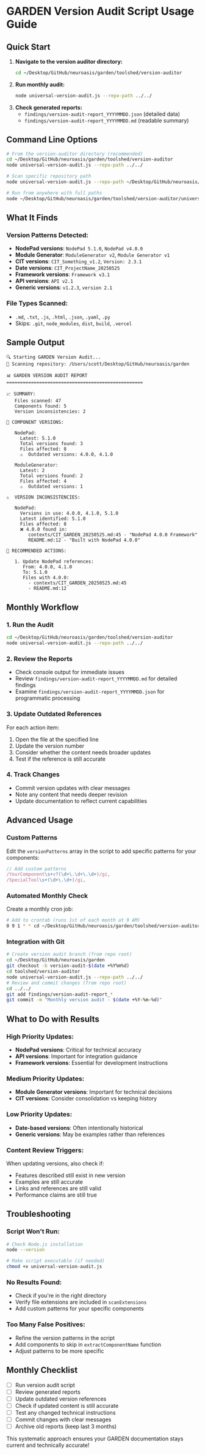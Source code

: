 # GARDEN Version Audit Script Usage Guide

## Quick Start

1. **Navigate to the version auditor directory:**
   ```bash
   cd ~/Desktop/GitHub/neuroasis/garden/toolshed/version-auditor
   ```
2. **Run monthly audit:**
   ```bash
   node universal-version-audit.js --repo-path ../../
   ```
3. **Check generated reports:**
   - `findings/version-audit-report_YYYYMMDD.json` (detailed data)
   - `findings/version-audit-report_YYYYMMDD.md` (readable summary)

## Command Line Options

```bash
# From the version-auditor directory (recommended)
cd ~/Desktop/GitHub/neuroasis/garden/toolshed/version-auditor
node universal-version-audit.js --repo-path ../../

# Scan specific repository path
node universal-version-audit.js --repo-path ~/Desktop/GitHub/neuroasis/garden

# Run from anywhere with full paths
node ~/Desktop/GitHub/neuroasis/garden/toolshed/version-auditor/universal-version-audit.js --repo-path ~/Desktop/GitHub/neuroasis/garden
```

## What It Finds

### Version Patterns Detected:
- **NodePad versions**: `NodePad 5.1.0`, `NodePad v4.0.0`
- **Module Generator**: `ModuleGenerator v2`, `Module Generator v1`
- **CIT versions**: `CIT_Something_v1.2`, `Version: 2.3.1`
- **Date versions**: `CIT_ProjectName_20250525`
- **Framework versions**: `Framework v3.1`
- **API versions**: `API v2.1`
- **Generic versions**: `v1.2.3`, `version 2.1`

### File Types Scanned:
- `.md`, `.txt`, `.js`, `.html`, `.json`, `.yaml`, `.py`
- Skips: `.git`, `node_modules`, `dist`, `build`, `.vercel`

## Sample Output

```
🔍 Starting GARDEN Version Audit...
📁 Scanning repository: /Users/scott/Desktop/GitHub/neuroasis/garden

📊 GARDEN VERSION AUDIT REPORT
==================================================

📈 SUMMARY:
   Files scanned: 47
   Components found: 5
   Version inconsistencies: 2

🔧 COMPONENT VERSIONS:

   NodePad:
     Latest: 5.1.0
     Total versions found: 3
     Files affected: 8
     ⚠️  Outdated versions: 4.0.0, 4.1.0

   ModuleGenerator:
     Latest: 2
     Total versions found: 2
     Files affected: 4
     ⚠️  Outdated versions: 1

⚠️  VERSION INCONSISTENCIES:

   NodePad:
     Versions in use: 4.0.0, 4.1.0, 5.1.0
     Latest identified: 5.1.0
     Files affected: 8
     ❌ 4.0.0 found in:
        contexts/CIT_GARDEN_20250525.md:45 - "NodePad 4.0.0 Framework"
        README.md:12 - "Built with NodePad 4.0.0"

🎯 RECOMMENDED ACTIONS:

   1. Update NodePad references:
      From: 4.0.0, 4.1.0
      To: 5.1.0
      Files with 4.0.0:
        - contexts/CIT_GARDEN_20250525.md:45
        - README.md:12
```

## Monthly Workflow

### 1. Run the Audit
```bash
cd ~/Desktop/GitHub/neuroasis/garden/toolshed/version-auditor
node universal-version-audit.js --repo-path ../../
```

### 2. Review the Reports
- Check console output for immediate issues
- Review `findings/version-audit-report_YYYYMMDD.md` for detailed findings
- Examine `findings/version-audit-report_YYYYMMDD.json` for programmatic processing

### 3. Update Outdated References
For each action item:
1. Open the file at the specified line
2. Update the version number
3. Consider whether the content needs broader updates
4. Test if the reference is still accurate

### 4. Track Changes
- Commit version updates with clear messages
- Note any content that needs deeper revision
- Update documentation to reflect current capabilities

## Advanced Usage

### Custom Patterns
Edit the `versionPatterns` array in the script to add specific patterns for your components:

```javascript
// Add custom patterns
/YourComponent\s+v?(\d+\.\d+\.\d+)/gi,
/SpecialTool\s+(\d+\.\d+)/gi,
```

### Automated Monthly Check
Create a monthly cron job:
```bash
# Add to crontab (runs 1st of each month at 9 AM)
0 9 1 * * cd ~/Desktop/GitHub/neuroasis/garden/toolshed/version-auditor && node universal-version-audit.js --repo-path ../../
```

### Integration with Git
```bash
# Create version audit branch (from repo root)
cd ~/Desktop/GitHub/neuroasis/garden
git checkout -b version-audit-$(date +%Y%m%d)
cd toolshed/version-auditor
node universal-version-audit.js --repo-path ../../
# Review and commit changes (from repo root)
cd ../../
git add findings/version-audit-report_*
git commit -m "Monthly version audit - $(date +%Y-%m-%d)"
```

## What to Do with Results

### High Priority Updates:
- **NodePad versions**: Critical for technical accuracy
- **API versions**: Important for integration guidance
- **Framework versions**: Essential for development instructions

### Medium Priority Updates:
- **Module Generator versions**: Important for technical decisions
- **CIT versions**: Consider consolidation vs keeping history

### Low Priority Updates:
- **Date-based versions**: Often intentionally historical
- **Generic versions**: May be examples rather than references

### Content Review Triggers:
When updating versions, also check if:
- Features described still exist in new version
- Examples are still accurate
- Links and references are still valid
- Performance claims are still true

## Troubleshooting

### Script Won't Run:
```bash
# Check Node.js installation
node --version

# Make script executable (if needed)
chmod +x universal-version-audit.js
```

### No Results Found:
- Check if you're in the right directory
- Verify file extensions are included in `scanExtensions`
- Add custom patterns for your specific components

### Too Many False Positives:
- Refine the version patterns in the script
- Add components to skip in `extractComponentName` function
- Adjust patterns to be more specific

## Monthly Checklist

- [ ] Run version audit script
- [ ] Review generated reports
- [ ] Update outdated version references
- [ ] Check if updated content is still accurate
- [ ] Test any changed technical instructions
- [ ] Commit changes with clear messages
- [ ] Archive old reports (keep last 3 months)

This systematic approach ensures your GARDEN documentation stays current and technically accurate!